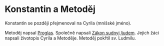 # Konstantin a Metoděj
Konstantin se později přejmenoval na Cyrila (mnišské jméno).

Metoděj napsal [Proglas](./Proglas.md).
Společně napsali [Zákon sudnyj ljudem](./Zákon%20sudnyj%20ljudem.md).
Jejich žáci napsali životopis Cyrila a Metoděje.
Metoděj pokřtil sv. Ludmilu.